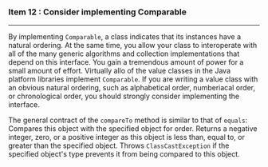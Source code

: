 ### Item 12 : Consider implementing Comparable

----------

By implementing `Comparable`, a class indicates that its instances have a natural ordering. At the same time, you allow your class to interoperate with all of the many generic algorithms and collection implementations that depend on this interface. You gain a tremendous amount of power for a small amount of effort. Virtually allo of the value classes in the Java platform libraries implement `Comparable`. If you are writing a value class with an obvious natural ordering, such as alphabetical order, numberiacal order, or chronological order, you should strongly consider implementing the interface.

The general contract of the `compareTo` method is similar to that of `equals`: Compares this object with the specified object for order. Returns a negative integer, zero, or a positive integer as this object is less than, equal to, or greater than the specified object. Throws `ClassCastException` if the specified object's type prevents it from being compared to this object.